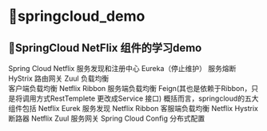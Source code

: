 # 🥎springcloud_demo

## 🏈SpringCloud NetFlix 组件的学习demo

Spring Cloud Netflix 
        服务发现和注册中心    Eureka（停止维护）
        服务熔断    HyStrix
        路由网关    Zuul
        负载均衡    
            客户端负载均衡       Netflix Ribbon
            服务端负载均衡       Feign(其也是依赖于Ribbon，只是将调用方式RestTemplete 更改成Service 接口)
概括而言，springcloud的五大组件包括
    Netflix Eurek           服务发现
    Netflix Ribbon          客服端负载均衡
    Netflix Hystrix         断路器
    Netflix Zuul            服务网关
    Spring Cloud Config     分布式配置
    
